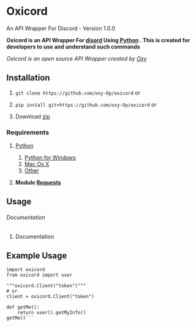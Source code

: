 # Oxicord
An API Wrapper For Discord - Version 1.0.0

**Oxicord is an API Wrapper For [disord](https://discord.com) Using [Python](https://python.org) . This is created for developers to use and understand such commands** 
<br />

_Oxicord is an open source API Wrapper created by [Oxy](https://github.com/oxy-Op/)_



## Installation


1. ```git clone https://github.com/oxy-Op/oxicord```    or

1. ```pip install git+https://github.com/oxy-Op/oxicord```   or

1. Download [zip](https://codeload.github.com/oxy-Op/oxicord/zip/refs/heads/master)


### Requirements

1. [Python](https://python.org/downloads)
   1. [Python for Windows](https://www.python.org/downloads/windows/)
   1. [Mac Os X](https://www.python.org/downloads/mac-osx/)
   1. [Other](https://www.python.org/download/other/)

1. **Module [Requests](https://pypi.org/project/requests/)**



## Usage
###### Documentation
1. Documentation

## Example Usage
```from oxicord.oxicord import Client
import oxicord
from oxicord import user

"""oxicord.Client("token")"""
# or 
client = oxicord.Client("token")

def getMe():
    return user().getMyInfo()
getMe()```


